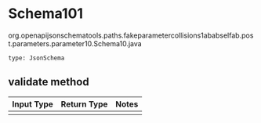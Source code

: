 # Schema101
org.openapijsonschematools.paths.fakeparametercollisions1ababselfab.post.parameters.parameter10.Schema10.java
```
type: JsonSchema
```

## validate method
Input Type | Return Type | Notes
------------ | ------------- | -------------
 |  |
